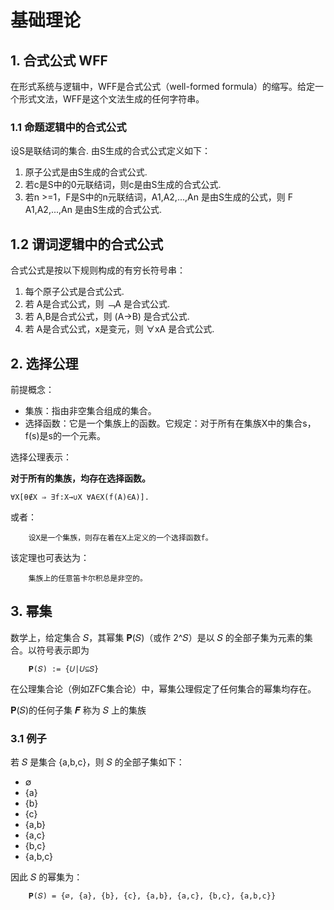 # 基础理论

## 1. 合式公式 WFF
在形式系统与逻辑中，WFF是合式公式（well-formed formula）的缩写。给定一个形式文法，WFF是这个文法生成的任何字符串。

### 1.1 命题逻辑中的合式公式
设S是联结词的集合. 由S生成的合式公式定义如下：

1. 原子公式是由S生成的合式公式.
2. 若c是S中的0元联结词，则c是由S生成的合式公式.
3. 若n >=1，F是S中的n元联结词，A1,A2,...,An 是由S生成的公式，则 F A1,A2,...,An 是由S生成的合式公式.

## 1.2 谓词逻辑中的合式公式
合式公式是按以下规则构成的有穷长符号串：

1. 每个原子公式是合式公式.
2. 若 A是合式公式，则 ﹁A 是合式公式.
3. 若 A,B是合式公式，则 (A→B) 是合式公式.
4. 若 A是合式公式，x是变元，则 ∀xA 是合式公式.


## 2. 选择公理
前提概念：
* 集族：指由非空集合组成的集合。
* 选择函数：它是一个集族上的函数。它规定：对于所有在集族X中的集合s，f(s)是s的一个元素。

选择公理表示：

**对于所有的集族，均存在选择函数。**
```
∀X[θ∉X ⇒ ∃f:X→∪X ∀A∈X(f(A)∈A)].
```
或者：
```
    设X是一个集族，则存在着在X上定义的一个选择函数f。
```
该定理也可表达为：
```
    集族上的任意笛卡尔积总是非空的。
```

## 3. 幂集

数学上，给定集合 𝑆，其幂集 𝐏(𝑆)（或作 2^𝑆）是以 𝑆 的全部子集为元素的集合。以符号表示即为
```
    𝐏(𝑆) := {𝑈|𝑈⊆𝑆}
```
在公理集合论（例如ZFC集合论）中，幂集公理假定了任何集合的幂集均存在。

𝐏(𝑆)的任何子集 𝑭 称为 𝑆 上的集族

### 3.1 例子
若 𝑆 是集合 {a,b,c}，则 𝑆 的全部子集如下：
* ∅
* {a}
* {b}
* {c}
* {a,b}
* {a,c}
* {b,c}
* {a,b,c}

因此 𝑆 的幂集为：
```
    𝐏(𝑆) = {∅, {a}, {b}, {c}, {a,b}, {a,c}, {b,c}, {a,b,c}}
```
